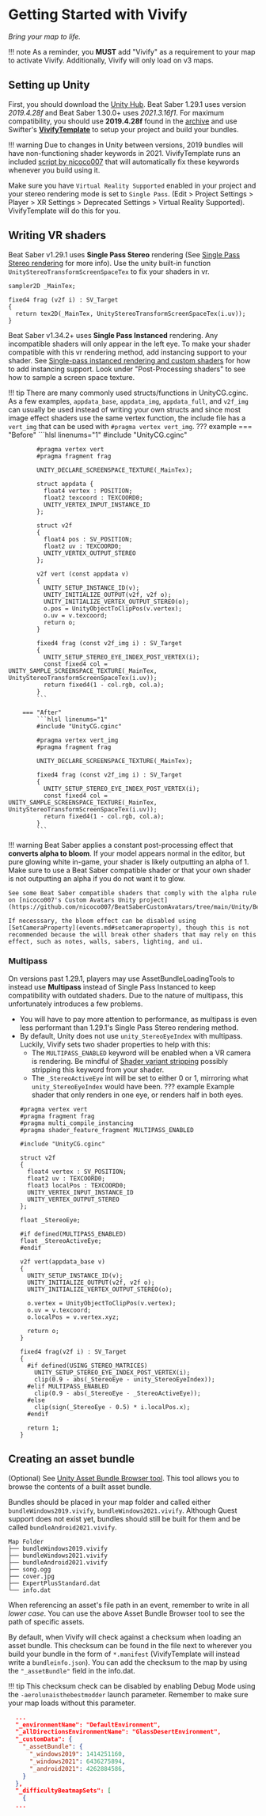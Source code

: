 # Getting Started with Vivify

*Bring your map to life.*

!!! note
    As a reminder, you **MUST** add "Vivify" as a requirement to your map to activate Vivify. Additionally, Vivify will only load on v3 maps.

## Setting up Unity

First, you should download the [Unity Hub](https://unity3d.com/get-unity/download). Beat Saber 1.29.1 uses version *2019.4.28f* and Beat Saber 1.30.0+ uses *2021.3.16f1*. For maximum compatibility, you should use **2019.4.28f** found in the [archive](https://unity3d.com/get-unity/download/archive) and use Swifter's **[VivifyTemplate](https://github.com/Swifter1243/VivifyTemplate)** to setup your project and build your bundles.

!!! warning
    Due to changes in Unity between versions, 2019 bundles will have non-functioning shader keywords in 2021. VivifyTemplate runs an included [script by nicoco007](https://github.com/nicoco007/AssetBundleLoadingTools/blob/shader-keyword-rewriter/ShaderKeywordRewriter/Program.cs) that will automatically fix these keywords whenever you build using it.

Make sure you have `Virtual Reality Supported` enabled in your project and your stereo rendering mode is set to `Single Pass`. (Edit > Project Settings > Player > XR Settings > Deprecated Settings > Virtual Reality Supported). VivifyTemplate will do this for you.

## Writing VR shaders

Beat Saber v1.29.1 uses **Single Pass Stereo** rendering (See [Single Pass Stereo rendering](https://docs.unity3d.com/2019.4/Documentation/Manual/SinglePassStereoRendering.html) for more info). Use the unity built-in function `UnityStereoTransformScreenSpaceTex` to fix your shaders in vr.

```hlsl
sampler2D _MainTex;

fixed4 frag (v2f i) : SV_Target
{
  return tex2D(_MainTex, UnityStereoTransformScreenSpaceTex(i.uv));
}
```

Beat Saber v1.34.2+ uses **Single Pass Instanced** rendering. Any incompatible shaders will only appear in the left eye. To make your shader compatible with this vr rendering method, add instancing support to your shader.
See [Single-pass instanced rendering and custom shaders](https://docs.unity3d.com/Manual/SinglePassInstancing.html) for how to add instancing support. Look under "Post-Processing shaders" to see how to sample a screen space texture.

!!! tip
    There are many commonly used structs/functions in UnityCG.cginc. As a few examples, `appdata_base`, `appdata_img`, `appdata_full`, and `v2f_img` can usually be used instead of writing your own structs and since most image effect shaders use the same vertex function, the include file has a `vert_img` that can be used with `#pragma vertex vert_img`.
    ??? example
        === "Before"
            ```hlsl linenums="1"
            #include "UnityCG.cginc"

            #pragma vertex vert
            #pragma fragment frag

            UNITY_DECLARE_SCREENSPACE_TEXTURE(_MainTex);

            struct appdata {
              float4 vertex : POSITION;
              float2 texcoord : TEXCOORD0;
              UNITY_VERTEX_INPUT_INSTANCE_ID
            };

            struct v2f
            {
              float4 pos : SV_POSITION;
              float2 uv : TEXCOORD0;
              UNITY_VERTEX_OUTPUT_STEREO
            };

            v2f vert (const appdata v)
            {
              UNITY_SETUP_INSTANCE_ID(v);
              UNITY_INITIALIZE_OUTPUT(v2f, v2f o);
              UNITY_INITIALIZE_VERTEX_OUTPUT_STEREO(o);
              o.pos = UnityObjectToClipPos(v.vertex);
              o.uv = v.texcoord;
              return o;
            }

            fixed4 frag (const v2f_img i) : SV_Target
            {
              UNITY_SETUP_STEREO_EYE_INDEX_POST_VERTEX(i);
              const fixed4 col = UNITY_SAMPLE_SCREENSPACE_TEXTURE(_MainTex, UnityStereoTransformScreenSpaceTex(i.uv));
              return fixed4(1 - col.rgb, col.a);
            }
            ```

        === "After"
            ```hlsl linenums="1"
            #include "UnityCG.cginc"

            #pragma vertex vert_img
            #pragma fragment frag

            UNITY_DECLARE_SCREENSPACE_TEXTURE(_MainTex);

            fixed4 frag (const v2f_img i) : SV_Target
            {
              UNITY_SETUP_STEREO_EYE_INDEX_POST_VERTEX(i);
              const fixed4 col = UNITY_SAMPLE_SCREENSPACE_TEXTURE(_MainTex, UnityStereoTransformScreenSpaceTex(i.uv));
              return fixed4(1 - col.rgb, col.a);
            }
            ```

!!! warning
    Beat Saber applies a constant post-processing effect that **converts alpha to bloom**. If your model appears normal in the editor, but pure glowing white in-game, your shader is likely outputting an alpha of 1. Make sure to use a Beat Saber compatible shader or that your own shader is not outputting an alpha if you do not want it to glow.

    See some Beat Saber compatible shaders that comply with the alpha rule on [nicoco007's Custom Avatars Unity project](https://github.com/nicoco007/BeatSaberCustomAvatars/tree/main/Unity/BeatSaberCustomAvatars/Assets/Shaders).

    If necesssary, the bloom effect can be disabled using [SetCameraProperty](events.md#setcameraproperty), though this is not recommended because the will break other shaders that may rely on this effect, such as notes, walls, sabers, lighting, and ui.

### Multipass

On versions past 1.29.1, players may use AssetBundleLoadingTools to instead use **Multipass** instead of Single Pass Instanced to keep compatibility with outdated shaders.
Due to the nature of multipass, this unfortunately introduces a few problems.

* You will have to pay more attention to performance, as multipass is even less performant than 1.29.1's Single Pass Stereo rendering method.
* By default, Unity does not use `unity_StereoEyeIndex` with multipass. Luckily, Vivify sets two shader properties to help with this:
    * The `MULTIPASS_ENABLED` keyword will be enabled when a VR camera is rendering. Be mindful of [Shader variant stripping](https://docs.unity3d.com/2021.3/Documentation/Manual/shader-variant-stripping.html) possibly stripping this keyword from your shader.
    * The `_StereoActiveEye` int will be set to either 0 or 1, mirroring what `unity_StereoEyeIndex` would have been.
??? example
    Example shader that only renders in one eye, or renders half in both eyes.
    ```hlsl
    #pragma vertex vert
    #pragma fragment frag
    #pragma multi_compile_instancing
    #pragma shader_feature_fragment MULTIPASS_ENABLED

    #include "UnityCG.cginc"

    struct v2f
    {
      float4 vertex : SV_POSITION;
      float2 uv : TEXCOORD0;
      float3 localPos : TEXCOORD0;
      UNITY_VERTEX_INPUT_INSTANCE_ID
      UNITY_VERTEX_OUTPUT_STEREO
    };

    float _StereoEye;

    #if defined(MULTIPASS_ENABLED)
    float _StereoActiveEye;
    #endif

    v2f vert(appdata_base v)
    {
      UNITY_SETUP_INSTANCE_ID(v);
      UNITY_INITIALIZE_OUTPUT(v2f, v2f o);
      UNITY_INITIALIZE_VERTEX_OUTPUT_STEREO(o);

      o.vertex = UnityObjectToClipPos(v.vertex);
      o.uv = v.texcoord;
      o.localPos = v.vertex.xyz;

      return o;
    }

    fixed4 frag(v2f i) : SV_Target
    {
      #if defined(USING_STEREO_MATRICES)
        UNITY_SETUP_STEREO_EYE_INDEX_POST_VERTEX(i);
        clip(0.9 - abs(_StereoEye - unity_StereoEyeIndex));
      #elif MULTIPASS_ENABLED
        clip(0.9 - abs(_StereoEye - _StereoActiveEye));
      #else
        clip(sign(_StereoEye - 0.5) * i.localPos.x);
      #endif

      return 1;
    }
    ```

## Creating an asset bundle

(Optional) See [Unity Asset Bundle Browser tool](https://docs.unity3d.com/2019.4/Documentation/Manual/AssetBundles-Browser.html). This tool allows you to browse the contents of a built asset bundle.

Bundles should be placed in your map folder and called either `bundleWindows2019.vivify`, `bundleWindows2021.vivify`. Although Quest support does not exist yet, bundles should still be built for them and be called `bundleAndroid2021.vivify`.

```text
Map Folder
├── bundleWindows2019.vivify
├── bundleWindows2021.vivify
├── bundleAndroid2021.vivify
├── song.ogg
├── cover.jpg
├── ExpertPlusStandard.dat
└── info.dat
```

When referencing an asset's file path in an event, remember to write in all *lower case*. You can use the above Asset Bundle Browser tool to see the path of specific assets.

By default, when Vivify will check against a checksum when loading an asset bundle. This checksum can be found in the file next to wherever you build your bundle in the form of `*.manifest` (VivifyTemplate will instead write a `bundleinfo.json`). You can add the checksum to the map by using the `"_assetBundle"` field in the info.dat.

!!! tip
    This checksum check can be disabled by enabling Debug Mode using the `-aerolunaisthebestmodder` launch parameter. Remember to make sure your map loads without this parameter.

```json
  ...
  "_environmentName": "DefaultEnvironment",
  "_allDirectionsEnvironmentName": "GlassDesertEnvironment",
  "_customData": {
    "_assetBundle": {
      "_windows2019": 1414251160,
      "_windows2021": 6436275894,
      "_android2021": 4262884586,
    }
  },
  "_difficultyBeatmapSets": [
    {
  ...
```
